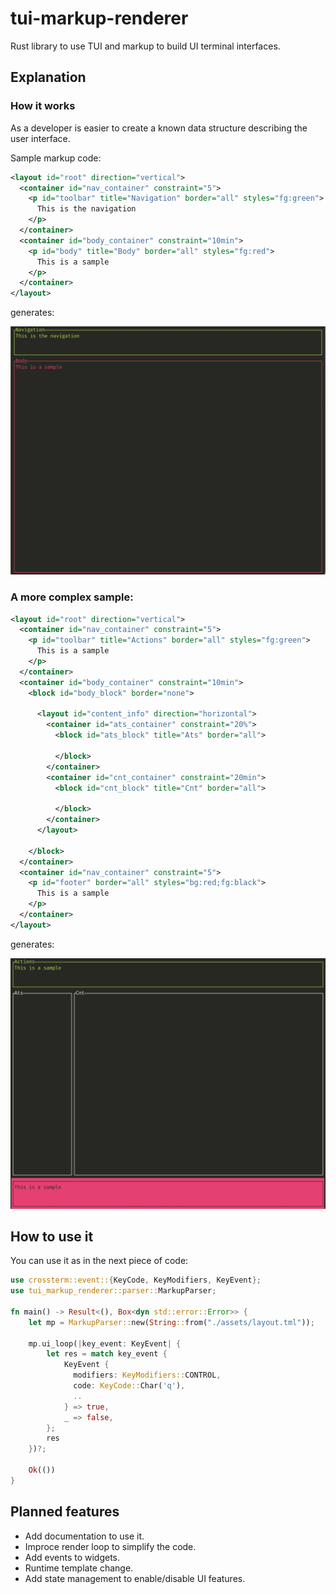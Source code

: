 # tui-markup-renderer
Rust library to use TUI and markup to build UI terminal interfaces.

## Explanation
### How it works

As a developer is easier to create a known data structure describing the user interface.

Sample markup code:

```xml
<layout id="root" direction="vertical">
  <container id="nav_container" constraint="5">
    <p id="toolbar" title="Navigation" border="all" styles="fg:green">
      This is the navigation
    </p>
  </container>
  <container id="body_container" constraint="10min">
    <p id="body" title="Body" border="all" styles="fg:red">
      This is a sample
    </p>
  </container>
</layout>
```

generates:

![Tux, the Linux mascot](./samples/tui-markup-sample/simple_layout.png)

### A more complex sample:

```xml
<layout id="root" direction="vertical">
  <container id="nav_container" constraint="5">
    <p id="toolbar" title="Actions" border="all" styles="fg:green">
      This is a sample
    </p>
  </container>
  <container id="body_container" constraint="10min">
    <block id="body_block" border="none">
      
      <layout id="content_info" direction="horizontal">
        <container id="ats_container" constraint="20%">
          <block id="ats_block" title="Ats" border="all">
      
          </block>
        </container>
        <container id="cnt_container" constraint="20min">
          <block id="cnt_block" title="Cnt" border="all">
            
          </block>
        </container>
      </layout>

    </block>
  </container>
  <container id="nav_container" constraint="5">
    <p id="footer" border="all" styles="bg:red;fg:black">
      This is a sample
    </p>
  </container>
</layout>
```

generates:

![Tux, the Linux mascot](./samples/tui-markup-sample/layout.png)


## How to use it

You can use it as in the next piece of code:

```rust
use crossterm::event::{KeyCode, KeyModifiers, KeyEvent};
use tui_markup_renderer::parser::MarkupParser;

fn main() -> Result<(), Box<dyn std::error::Error>> {
    let mp = MarkupParser::new(String::from("./assets/layout.tml"));

    mp.ui_loop(|key_event: KeyEvent| {
        let res = match key_event {
            KeyEvent {
              modifiers: KeyModifiers::CONTROL,
              code: KeyCode::Char('q'),
              ..
            } => true,
            _ => false,
        };
        res
    })?;

    Ok(())
}

```

## Planned features

* Add documentation to use it.
* Improce render loop to simplify the code.
* Add events to widgets.
* Runtime template change.
* Add state management to enable/disable UI features.


